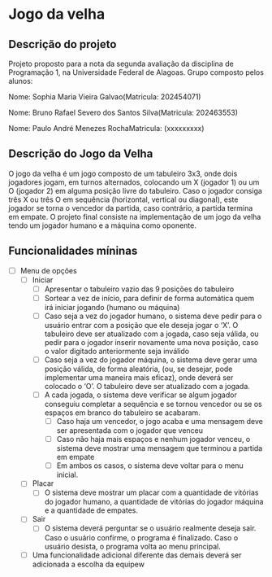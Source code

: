 # Jogo da velha
## Descrição do projeto
Projeto proposto para a nota da segunda avaliação da disciplina de Programação 1, na Universidade Federal de Alagoas. Grupo composto pelos alunos:

Nome: Sophia Maria Vieira Galvao(Matricula: 202454071)

Nome: Bruno Rafael Severo dos Santos Silva(Matricula: 202463553)

Nome: Paulo André Menezes RochaMatricula: (xxxxxxxxx) 


## Descrição do Jogo da Velha
O jogo da velha é um jogo composto de um tabuleiro 3x3, onde dois jogadores
jogam, em turnos alternados, colocando um X (jogador 1) ou um O (jogador 2) em
alguma posição livre do tabuleiro. Caso o jogador consiga três X ou três O em sequência
(horizontal, vertical ou diagonal), este jogador se torna o vencedor da partida, caso
contrário, a partida termina em empate. O projeto final consiste na implementação de
um jogo da velha tendo um jogador humano e a máquina como oponente.




## Funcionalidades míninas

- [ ] Menu de opções
    - [ ] Iniciar
        - [ ] Apresentar o tabuleiro vazio das 9 posições do tabuleiro
        - [ ] Sortear a vez de início, para definir de forma automática quem irá iniciar jogando (humano ou máquina)
        - [ ] Caso seja a vez do jogador humano, o sistema deve pedir para o usuário entrar com a posição que ele deseja jogar o ‘X’. O tabuleiro deve ser atualizado com a jogada, caso seja válida, ou pedir para o jogador inserir novamente uma nova posição, caso o valor digitado anteriormente seja inválido
        - [ ] Caso seja a vez do jogador máquina, o sistema deve gerar uma posição válida, de forma aleatória, (ou, se desejar, pode implementar uma maneira mais eficaz), onde deverá ser colocado o ‘O’. O tabuleiro deve ser atualizado com a jogada.
        - [ ] A cada jogada, o sistema deve verificar se algum jogador conseguiu completar a sequência e se tornou vencedor ou se os espaços em branco do tabuleiro se acabaram.
            - [ ] Caso haja um vencedor, o jogo acaba e uma mensagem deve ser apresentada com o jogador que venceu
            - [ ] Caso não haja mais espaços e nenhum jogador venceu, o sistema deve mostrar uma mensagem que terminou a partida em empate
            - [ ] Em ambos os casos, o sistema deve voltar para o menu inicial.
    - [ ] Placar
        - [ ] O sistema deve mostrar um placar com a quantidade de vitórias do jogador humano, a quantidade de vitórias do jogador máquina e a quantidade de empates.
    - [ ] Sair
        - [ ] O sistema deverá perguntar se o usuário realmente deseja sair. Caso o usuário confirme, o programa é finalizado. Caso o usuário desista, o programa volta ao menu principal.
    - [ ] Uma funcionalidade adicional diferente das demais deverá ser adicionada a escolha da equipew